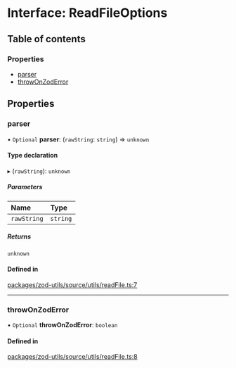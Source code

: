 # Interface: ReadFileOptions

## Table of contents

### Properties

- [parser](ReadFileOptions.md#parser)
- [throwOnZodError](ReadFileOptions.md#throwonzoderror)

## Properties

### parser

• `Optional` **parser**: (`rawString`: `string`) => `unknown`

#### Type declaration

▸ (`rawString`): `unknown`

##### Parameters

| Name        | Type     |
| :---------- | :------- |
| `rawString` | `string` |

##### Returns

`unknown`

#### Defined in

[packages/zod-utils/source/utils/readFile.ts:7](https://github.com/jakubmazanec/js-tools/blob/72449a9aec9e912cdd5d5eb73053ac9e1a876641/packages/zod-utils/source/utils/readFile.ts#L7)

---

### throwOnZodError

• `Optional` **throwOnZodError**: `boolean`

#### Defined in

[packages/zod-utils/source/utils/readFile.ts:8](https://github.com/jakubmazanec/js-tools/blob/72449a9aec9e912cdd5d5eb73053ac9e1a876641/packages/zod-utils/source/utils/readFile.ts#L8)
